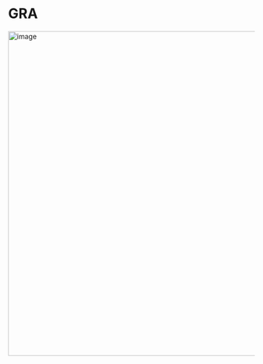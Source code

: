 # GRA
<img width="851" height="662" alt="image" src="https://github.com/user-attachments/assets/988ffbe0-4d2d-4773-8403-c3a3c87b05f5" />
